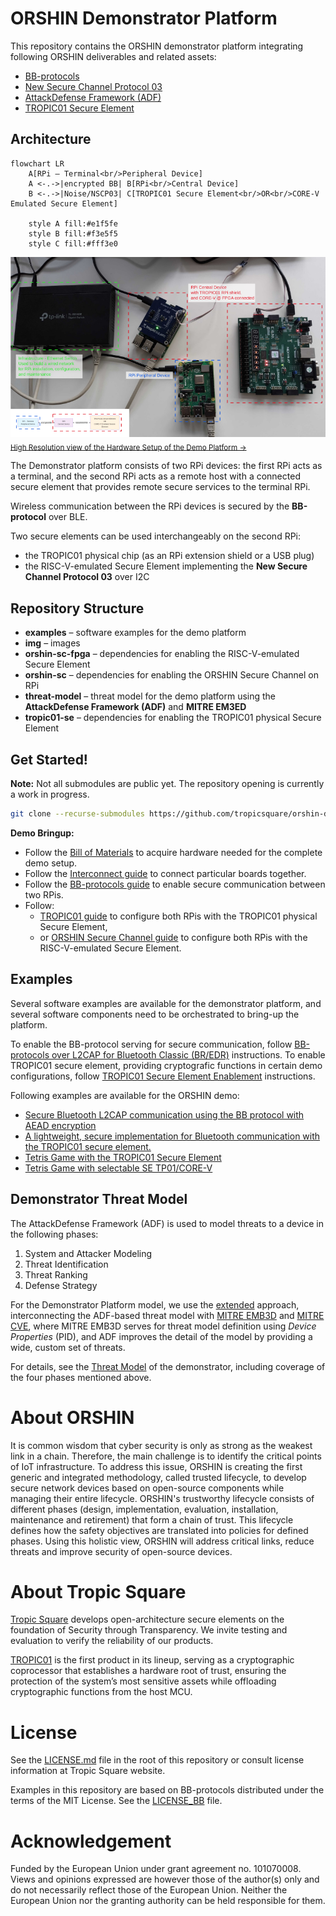 # ORSHIN Demonstrator Platform

This repository contains the ORSHIN demonstrator platform integrating following ORSHIN deliverables and related assets:
  - [BB-protocols](https://github.com/sacca97/bb-sec-protocols)
  - [New Secure Channel Protocol 03](https://doi.org/10.23919/DATE64628.2025.10992943)
  - [AttackDefense Framework (ADF)](https://doi.org/10.1145/3698396)
  - [TROPIC01 Secure Element](https://github.com/tropicsquare/tropic01)

## Architecture


```mermaid
flowchart LR
    A[RPi – Terminal<br/>Peripheral Device]
    A <-.->|encrypted BB| B[RPi<br/>Central Device]
    B <-.->|Noise/NSCP03| C[TROPIC01 Secure Element<br/>OR<br/>CORE-V Emulated Secure Element]

    style A fill:#e1f5fe
    style B fill:#f3e5f5
    style C fill:#fff3e0
```

![Hardware Setup of the Demo Platform](img/hw_setup_lowQ.png)
<sub>[High Resolution view of the Hardware Setup of the Demo Platform →](img/hw_setup.png)</sub>


The Demonstrator platform consists of two RPi devices: the first RPi acts as a terminal, and the second RPi acts as a remote host with a connected secure element that provides remote secure services to the terminal RPi.

Wireless communication between the RPi devices is secured by the **BB-protocol** over BLE.

Two secure elements can be used interchangeably on the second RPi:
- the TROPIC01 physical chip (as an RPi extension shield or a USB plug)
- the RISC-V-emulated Secure Element implementing the **New Secure Channel Protocol 03** over I2C

## Repository Structure

- **examples** – software examples for the demo platform
- **img** – images
- **orshin-sc-fpga** – dependencies for enabling the RISC-V-emulated Secure Element
- **orshin-sc** – dependencies for enabling the ORSHIN Secure Channel on RPi
- **threat-model** – threat model for the demo platform using the **AttackDefense Framework (ADF)** and **MITRE EM3ED**
- **tropic01-se** – dependencies for enabling the TROPIC01 physical Secure Element


## Get Started!

**Note:** Not all submodules are public yet. The repository opening is currently a work in progress.

```bash
git clone --recurse-submodules https://github.com/tropicsquare/orshin-demo
```

**Demo Bringup:**

- Follow the [Bill of Materials](BOM.md) to acquire hardware needed for the complete demo setup.
- Follow the [Interconnect guide](WIRING.md) to connect particular boards together.
- Follow the [BB-protocols guide](BB_BRINGUP.md) to enable secure communication between two RPis.
- Follow:
  * [TROPIC01 guide](TROPIC01_BRINGUP.md) to configure both RPis with the TROPIC01 physical Secure Element,
  * or [ORSHIN Secure Channel guide](ORSHIN_SC_BRINGUP.md) to configure both RPis with the RISC-V-emulated Secure Element.


## Examples

Several software examples are available for the demonstrator platform, and several software components need to be orchestrated to bring-up the platform.

To enable the BB-protocol serving for secure communication, follow [BB-protocols over L2CAP for Bluetooth Classic (BR/EDR)](BB_BRINGUP.md) instructions.
To enable TROPIC01 secure element, providing cryptografic functions in certain demo configurations, follow [TROPIC01 Secure Element Enablement](TROPIC01_BRINGUP.md) instructions.

Following examples are available for the ORSHIN demo:

  - [Secure Bluetooth L2CAP communication using the BB protocol with AEAD encryption](examples/BB-Communication_Example/)
  - [A lightweight, secure implementation for Bluetooth communication with the TROPIC01 secure element.](examples/BB-TP01_Integration/)
  - [Tetris Game with the TROPIC01 Secure Element](examples/Tetris_TP01/)
  - [Tetris Game with selectable SE TP01/CORE-V](examples/Tetris_TP01_COREV/)


## Demonstrator Threat Model

The AttackDefense Framework (ADF) is used to model threats to a device in the following phases:

  1. System and Attacker Modeling
  2. Threat Identification
  3. Threat Ranking
  4. Defense Strategy

For the Demonstrator Platform model, we use the [extended](https://tropicsquare.github.io/orshin-adf/) approach, interconnecting the ADF-based threat model with [MITRE EMB3D](https://emb3d.mitre.org) and [MITRE CVE](https://www.cve.org/), where MITRE EMB3D serves for threat model definition using *Device Properties* (PID), and ADF improves the detail of the model by providing a wide, custom set of threats.

For details, see the [Threat Model](threat_model/) of the demonstrator, including coverage of the four phases mentioned above.

# About ORSHIN
It is common wisdom that cyber security is only as strong as the weakest link in a chain. Therefore, the main challenge is to identify the critical points of IoT infrastructure. To address this issue, ORSHIN is creating the first generic and integrated methodology, called trusted lifecycle, to develop secure network devices based on open-source components while managing their entire lifecycle. ORSHIN's trustworthy lifecycle consists of different phases (design, implementation, evaluation, installation, maintenance and retirement) that form a chain of trust. This lifecycle defines how the safety objectives are translated into policies for defined phases. Using this holistic view, ORSHIN will address critical links, reduce threats and improve security of open-source devices.

# About Tropic Square
[Tropic Square](https://tropicsquare.com) develops open-architecture secure elements on the foundation of Security through Transparency. We invite testing and evaluation to verify the reliability of our products.

[TROPIC01](https://github.com/tropicsquare/tropic01)  is the first product in its lineup, serving as a cryptographic coprocessor that establishes a hardware root of trust, ensuring the protection of the system’s most sensitive assets while offloading cryptographic functions from the host MCU.

# License
See the [LICENSE.md](LICENSE.md) file in the root of this repository or consult license information at Tropic Square website.

Examples in this repository are based on BB-protocols distributed under the terms of the MIT License. See the [LICENSE_BB](LICENSE_BB) file.

# Acknowledgement
Funded by the European Union under grant agreement no. 101070008. Views and opinions expressed are however those of the author(s) only and do not necessarily reflect those of the European Union. Neither the European Union nor the granting authority can be held responsible for them.
